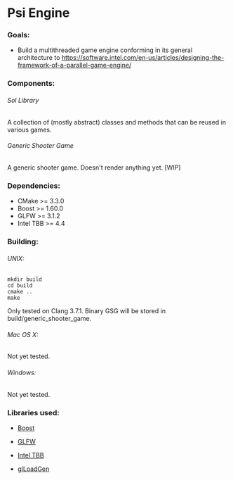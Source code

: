 # Psi Engine
### Goals:
- Build a multithreaded game engine conforming in its general architecture to https://software.intel.com/en-us/articles/designing-the-framework-of-a-parallel-game-engine/

### Components:
###### Sol Library
A collection of (mostly abstract) classes and methods that can be reused in various games.

###### Generic Shooter Game
A generic shooter game. Doesn't render anything yet. [WIP]

### Dependencies:
- CMake >= 3.3.0
- Boost >= 1.60.0
- GLFW >= 3.1.2
- Intel TBB >= 4.4

### Building:
###### UNIX:
	mkdir build
	cd build
	cmake ..
	make
Only tested on Clang 3.7.1. Binary GSG will be stored in build/generic_shooter_game.

###### Mac OS X:
Not yet tested.

###### Windows:
Not yet tested.

### Libraries used:
- [Boost](http://www.boost.org/)

- [GLFW](http://www.glfw.org/)

- [Intel TBB](https://www.threadingbuildingblocks.org/)

- [glLoadGen](https://bitbucket.org/alfonse/glloadgen/wiki/Home/)
